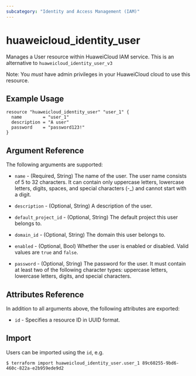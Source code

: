 ```yaml
---
subcategory: "Identity and Access Management (IAM)"
---
```


# huaweicloud\_identity\_user

Manages a User resource within HuaweiCloud IAM service.
This is an alternative to `huaweicloud_identity_user_v3`

Note: You _must_ have admin privileges in your HuaweiCloud cloud to use
this resource.

## Example Usage

```hcl
resource "huaweicloud_identity_user" "user_1" {
  name        = "user_1"
  description = "A user"
  password    = "password123!"
}
```

## Argument Reference

The following arguments are supported:

* `name` - (Required, String) The name of the user. The user name consists of 5 to 32
     characters. It can contain only uppercase letters, lowercase letters, 
     digits, spaces, and special characters (-_) and cannot start with a digit.

* `description` - (Optional, String) A description of the user.

* `default_project_id` - (Optional, String) The default project this user belongs to.

* `domain_id` - (Optional, String) The domain this user belongs to.

* `enabled` - (Optional, Bool) Whether the user is enabled or disabled. Valid
    values are `true` and `false`.

* `password` - (Optional, String) The password for the user. It must contain at least 
     two of the following character types: uppercase letters, lowercase letters, 
     digits, and special characters.

## Attributes Reference

In addition to all arguments above, the following attributes are exported:

* `id` - Specifies a resource ID in UUID format.

## Import

Users can be imported using the `id`, e.g.

```
$ terraform import huaweicloud_identity_user.user_1 89c60255-9bd6-460c-822a-e2b959ede9d2
```
